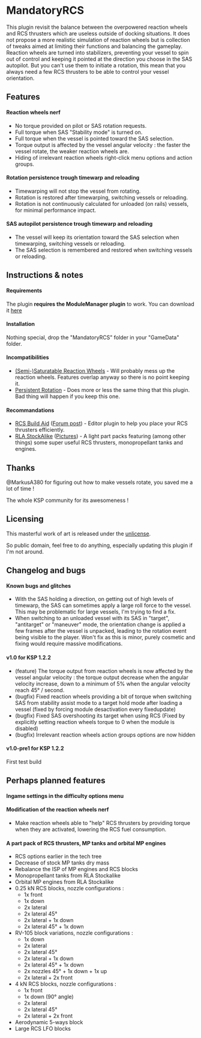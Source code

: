 # MandatoryRCS

This plugin revisit the balance between the overpowered reaction wheels and RCS thrusters which are useless outside of docking situations. It does not propose a more realistic simulation of reaction wheels but is collection of tweaks aimed at limiting their functions and balancing the gameplay. Reaction wheels are turned into stabilizers, preventing your vessel to spin out of control and keeping it pointed at the direction you choose in the SAS autopilot. But you can't use them to initiate a rotation, this mean that you always need a few RCS thrusters to be able to control your vessel orientation.

## Features

#### Reaction wheels nerf
- No torque provided on pilot or SAS rotation requests.
- Full torque when SAS "Stability mode" is turned on.
- Full torque when the vessel is pointed toward the SAS selection.
- Torque output is affected by the vessel angular velocity : the faster the vessel rotate, the weaker reaction wheels are.
- Hiding of irrelevant reaction wheels right-click menu options and action groups.

#### Rotation persistence trough timewarp and reloading
- Timewarping will not stop the vessel from rotating.
- Rotation is restored after timewarping, switching vessels or reloading.
- Rotation is not continuously calculated for unloaded (on rails) vessels, for minimal performance impact.

#### SAS autopilot persistence trough timewarp and reloading
- The vessel will keep its orientation toward the SAS selection when timewarping, switching vessels or reloading.
- The SAS selection is remembered and restored when switching vessels or reloading.

## Instructions & notes

#### Requirements
The plugin **requires the ModuleManager plugin** to work. You can download it [here](http://forum.kerbalspaceprogram.com/index.php?/topic/50533-121-module-manager-275-november-29th-2016-better-late-than-never/)

#### Installation
Nothing special, drop the "MandatoryRCS" folder in your "GameData" folder.

#### Incompatibilities
- [(Semi-)Saturatable Reaction Wheels](https://github.com/Crzyrndm/RW-Saturatable) - Will probably mess up the reaction wheels. Features overlap anyway so there is no point keeping it.
- [Persistent Rotation](https://github.com/MarkusA380/PersistentRotation) - Does more or less the same thing that this plugin. Bad thing will happen if you keep this one.

#### Recommandations
- [RCS Build Aid](https://github.com/m4v/RCSBuildAid) ([Forum post](http://forum.kerbalspaceprogram.com/index.php?/topic/33124-12-rcs-build-aid-v091/)) - Editor plugin to help you place your RCS thrusters efficiently.
- [RLA StockAlike](https://github.com/deimos790/RLA_Continued) ([Pictures](https://imgur.com/a/xJFxC)) - A light part packs featuring (among other things) some super useful RCS thrusters, monopropellant tanks and engines.

## Thanks
@MarkusA380 for figuring out how to make vessels rotate, you saved me a lot of time !

The whole KSP community for its awesomeness !

## Licensing
This masterful work of art is released under the [unlicense](http://unlicense.org/). 

So public domain, feel free to do anything, especially updating this plugin if I'm not around.

## Changelog and bugs

#### Known bugs and glitches
- With the SAS holding a direction, on getting out of high levels of timewarp, the SAS can sometimes apply a large roll force to the vessel. This may be problematic for large vessels, I'm trying to find a fix.
- When switching to an unloaded vessel with its SAS in "target", "antitarget" or "maneuver" mode, the orientation change is applied a few frames after the vessel is unpacked, leading to the rotation event being visible to the player. Won't fix as this is minor, purely cosmetic and fixing would require massive modifications.

#### v1.0 for KSP 1.2.2
- (feature) The torque output from reaction wheels is now affected by the vessel angular velocity : the torque output decrease when the angular velocity increase, down to a minimum of 5% when the angular velocity reach 45° / second.
- (bugfix) Fixed reaction wheels providing a bit of torque when switching SAS from stability assist mode to a target hold mode after loading a vessel (fixed by forcing module desactivation every fixedupdate)
- (bugfix) Fixed SAS overshooting its target when using RCS (Fixed by explicitly setting reaction wheels torque to 0 when the module is disabled)
- (bugfix) Irrelevant reaction wheels action groups options are now hidden

#### v1.0-pre1 for KSP 1.2.2
First test build

## Perhaps planned features

#### Ingame settings in the difficulty options menu

#### Modification of the reaction wheels nerf
- Make reaction wheels able to "help" RCS thrusters by providing torque when they are activated, lowering the RCS fuel consumption.

#### A part pack of RCS thrusters, MP tanks and orbital MP engines
- RCS options earlier in the tech tree
- Decrease of stock MP tanks dry mass
- Rebalance the ISP of MP engines and RCS blocks
- Monopropellant tanks from RLA Stockalike
- Orbital MP engines from RLA Stockalike
- 0.25 kN RCS blocks, nozzle configurations :
  - 1x front
  - 1x down
  - 2x lateral
  - 2x lateral 45°
  - 2x lateral + 1x down
  - 2x lateral 45° + 1x down
- RV-105 block variations, nozzle configurations :
  - 1x down
  - 2x lateral
  - 2x lateral 45°
  - 2x lateral + 1x down
  - 2x lateral 45° + 1x down
  - 2x nozzles 45° + 1x down + 1x up
  - 2x lateral + 2x front
- 4 kN RCS blocks, nozzle configurations :
  - 1x front
  - 1x down (90° angle)
  - 2x lateral
  - 2x lateral 45°
  - 2x lateral + 2x front
- Aerodynamic 5-ways block
- Large RCS LFO blocks
